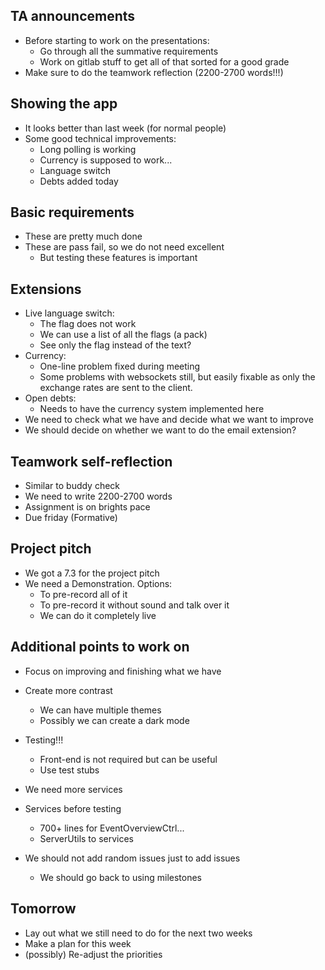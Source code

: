 ## **TA announcements**
- Before starting to work on the presentations:
  - Go through all the summative requirements 
  - Work on gitlab stuff to get all of that sorted for a good grade
- Make sure to do the teamwork reflection (2200-2700 words!!!)


## **Showing the app**
- It looks better than last week (for normal people)
- Some good technical improvements:
  - Long polling is working
  - Currency is supposed to work...
  - Language switch
  - Debts added today
  

## **Basic requirements**
- These are pretty much done
- These are pass fail, so we do not need excellent
  - But testing these features is important

## **Extensions**
- Live language switch: 
  - The flag does not work
  - We can use a list of all the flags (a pack)
  - See only the flag instead of the text?
- Currency:
  - One-line problem fixed during meeting 
  - Some problems with websockets still, but easily fixable as only the exchange rates are sent to the client.
- Open debts:
  - Needs to have the currency system implemented here
- We need to check what we have and decide what we want to improve
- We should decide on whether we want to do the email extension?

## **Teamwork self-reflection**
- Similar to buddy check
- We need to write 2200-2700 words
- Assignment is on brights pace
- Due friday (Formative)

## **Project pitch**
- We got a 7.3 for the project pitch
- We need a Demonstration. Options:
  - To pre-record all of it
  - To pre-record it without sound and talk over it
  - We can do it completely live
  
## **Additional points to work on**
- Focus on improving and finishing what we have
- Create more contrast
  - We can have multiple themes
  - Possibly we can create a dark mode

- Testing!!!
  - Front-end is not required but can be useful
  - Use test stubs

- We need more services
- Services before testing
  - 700+ lines for EventOverviewCtrl...
  - ServerUtils to services
- We should not add random issues just to add issues
  - We should go back to using milestones
  
## **Tomorrow**
- Lay out what we still need to do for the next two weeks
- Make a plan for this week
- (possibly) Re-adjust the priorities


